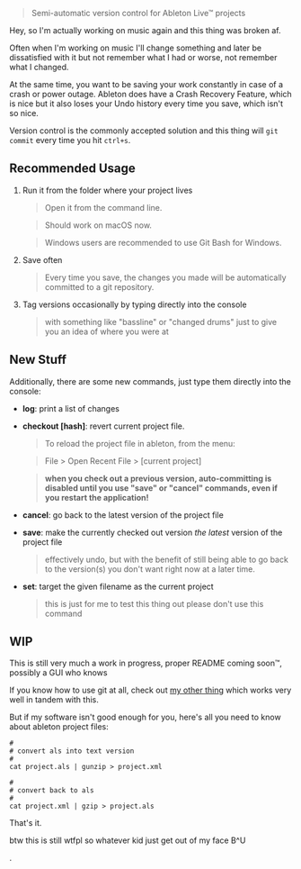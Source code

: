 > Semi-automatic version control for Ableton Live™ projects

Hey, so I'm actually working on music again and this thing was broken af.

Often when I'm working on music I'll change something and later be
dissatisfied with it but not remember what I had or worse, not remember
what I changed.

At the same time, you want to be saving your work constantly in case of
a crash or power outage. Ableton does have a Crash Recovery Feature, 
which is nice but it also loses your Undo history every time you save,
which isn't so nice.

Version control is the commonly accepted solution and this thing
will `git commit` every time you hit `ctrl+s`.

## Recommended Usage

1. Run it from the folder where your project lives

    > Open it from the command line.

    > Should work on macOS now.

    > Windows users are recommended to use Git Bash for Windows.

2. Save often

    > Every time you save, the changes you made will be automatically committed to a git repository.

3. Tag versions occasionally by typing directly into the console

    > with something like "bassline" or "changed drums" just to give you an idea of where you were at

## New Stuff

Additionally, there are some new commands, just type them directly into the console:

 - **log**: print a list of changes

 - **checkout [hash]**: revert current project file.
 
    > To reload the project file in ableton, from the menu:

    > File > Open Recent File > [current project]

    > 
    
    > **when you check out a previous version, auto-committing is disabled until you use "save" or "cancel" commands, even if you restart the application!**

 - **cancel**: go back to the latest version of the project file

 - **save**: make the currently checked out version *the latest* version of the project file

    > effectively undo, but with the benefit of still being able to go back to the version(s) you don't want right now at a later time.

 - **set**: target the given filename as the current project

    > this is just for me to test this thing out please don't use this command

## WIP

This is still very much a work in progress, proper README coming soon™, possibly a GUI who knows

If you know how to use git at all, check out [my other thing](https://github.com/dayvonjersen/go-git-em-tiger) which works very well in tandem with this.

But if my software isn't good enough for you, here's all you need to know about ableton project files:

```
#
# convert als into text version
#
cat project.als | gunzip > project.xml

#
# convert back to als
#
cat project.xml | gzip > project.als
```

That's it. 

btw this is still wtfpl so whatever kid just get out of my face B^U

.
